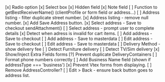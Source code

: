 [x] Radio option
[x] Select box
[x] Hidden field
[x] Note field
[ ] Function to getBestReceiverName() (clientProfile or form field or address...)
[ ] Address listing - filter duplicate street number.
[x] Address listing - remove null number.
[x] Add Save Address button.
[x] Select address - Save to checkout sendAttachment()
[ ] Select address - prompt user to complete details
[x] Detect when adress is invalid for cart items.
[ ] Add address - Save to checkout
[ ] Add address - Save to masterdata
[ ] Edit address - Save to checkout
[ ] Edit address - Save to masterdata
[ ] Delivery Method - show delivery fee
[ ] Detect Furniture delivery
[ ] Detect TV/Sim delivery
[x] Show/Inject Extra Fields forms
[?] Prevent duplicate DeliveryContainers
[ ] Format phone numbers correctly
[ ] Add Business Name field (shown if addressType === 'business')
[x] Prevent Vtex forms from displaying.
[ ] Remove AddressController?
[ ] Edit > Back - ensure back button goes to address list.

